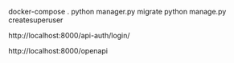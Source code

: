 docker-compose .
python manager.py migrate
python manage.py createsuperuser

http://localhost:8000/api-auth/login/


http://localhost:8000/openapi


